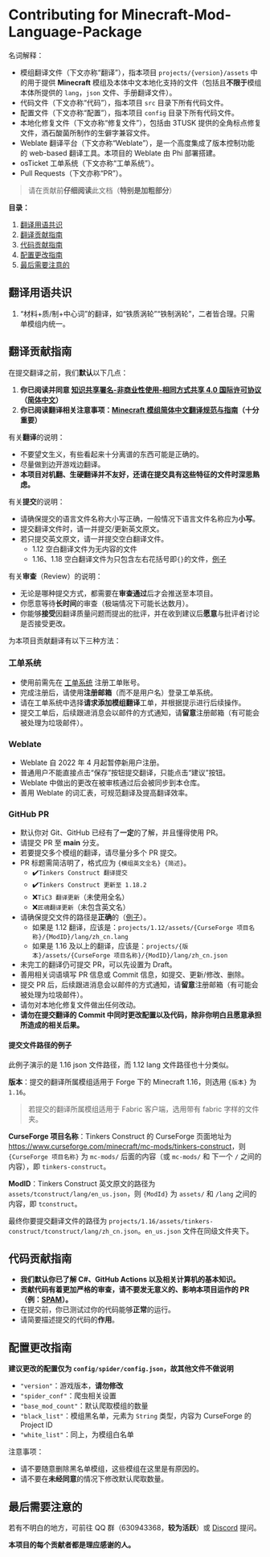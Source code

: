 # Contributing for Minecraft-Mod-Language-Package

名词解释：

- 模组翻译文件（下文亦称“翻译”），指本项目 `projects/{version}/assets` 中的用于提供 **Minecraft** 模组及本体中文本地化支持的文件（包括且**不限于**模组本体所提供的 `lang`，`json` 文件、手册翻译文件）。
- 代码文件（下文亦称“代码”），指本项目 `src` 目录下所有代码文件。
- 配置文件（下文亦称“配置”），指本项目 `config` 目录下所有代码文件。
- 本地化修复文件（下文亦称“修复文件”），包括由 3TUSK 提供的全角标点修复文件，酒石酸菌所制作的生僻字兼容文件。
- Weblate 翻译平台（下文亦称“Weblate”），是一个高度集成了版本控制功能的 web-based 翻译工具。本项目的 Weblate 由 Phi 部署搭建。
- osTicket 工单系统（下文亦称“工单系统”）。
- Pull Requests（下文亦称“PR”）。

> 请在贡献前**仔细阅读**此文档（**特别是加粗部分**）

**目录：**

1. [翻译用语共识](#翻译用语共识)
2. [翻译贡献指南](#翻译贡献指南)
3. [代码贡献指南](#代码贡献指南)
4. [配置更改指南](#配置更改指南)
5. [最后需要注意的](#最后需要注意的)

## 翻译用语共识

1. “材料+质/制+中心词”的翻译，如“铁质涡轮”“铁制涡轮”，二者皆合理。只需单模组内统一。

## 翻译贡献指南

在提交翻译之前，我们**默认**以下几点：

1. **你已阅读并同意 [知识共享署名-非商业性使用-相同方式共享 4.0 国际许可协议](https://creativecommons.org/licenses/by-nc-sa/4.0/)（[简体中文](https://creativecommons.org/licenses/by-nc-sa/4.0/deed.zh)）**
2. **你已阅读翻译相关注意事项：[Minecraft 模组简体中文翻译规范与指南](https://rules.cfpa.team/)（十分重要）**

有关**翻译**的说明：

- 不要望文生义，有些看起来十分离谱的东西可能是正确的。
- 尽量做到边开游戏边翻译。
- **本项目对机翻、生硬翻译并不友好，还请在提交具有这些特征的文件时深思熟虑。**

有关**提交**的说明：

- 请确保提交的语言文件名称大小写正确，一般情况下语言文件名称应为**小写**。
- 提交翻译文件时，请一并提交/更新英文原文。
- 若只提交英文原文，请一并提交空白翻译文件。
  - 1.12 空白翻译文件为无内容的文件
  - 1.16、1.18 空白翻译文件为只包含左右花括号即`{}`的文件，[例子](https://github.com/CFPAOrg/Minecraft-Mod-Language-Package/blob/50b4d47d320ac9b78192e9adec19bff0a4948d57/projects/1.16.1/assets/pams-harvestcraft-2-food-extended/pamhc2foodextended/zh_cn.json)

有关**审查**（Review）的说明：

- 无论是哪种提交方式，都需要在**审查通过**后才会推送至本项目。
- 你愿意等待**长时间**的审查（极端情况下可能长达数月）。
- 你能够**接受**因翻译质量问题而提出的批评，并在收到建议后**愿意**与批评者讨论是否接受更改。

为本项目贡献翻译有以下三种方法：

### 工单系统

- 使用前需先在 [工单系统][osTicket] 注册工单账号。
- 完成注册后，请使用**注册邮箱**（而不是用户名）登录工单系统。
- 请在工单系统中选择**请求添加模组翻译**工单，并根据提示进行后续操作。
- 提交工单后，后续跟进消息会以邮件的方式通知，请**留意**注册邮箱（有可能会被处理为垃圾邮件）。

### Weblate

- Weblate 自 2022 年 4 月起暂停新用户注册。
- 普通用户不能直接点击“保存”按钮提交翻译，只能点击“建议”按钮。
- Weblate 中做出的更改在被审核通过后会被同步到本仓库。
- 善用 Weblate 的词汇表，可规范翻译及提高翻译效率。

### GitHub PR

- 默认你对 Git、GitHub 已经有了**一定**的了解，并且懂得使用 PR。
- 请提交 PR 至 **main** 分支。
- 若要提交多个模组的翻译，请尽量分多个 PR 提交。
- PR 标题需简洁明了，格式应为 `{模组英文全名} {简述}`。
  - ✔️`Tinkers Construct 翻译提交`
  - ✔️`Tinkers Construct 更新至 1.18.2 `
  - ❌`TiC3 翻译更新`（未使用全名）
  - ❌`匠魂翻译更新`（未包含英文名）
- 请确保提交文件的路径是**正确**的（[例子](#提交文件路径的例子)）。
  - 如果是 1.12 翻译，应该是：`projects/1.12/assets/{CurseForge 项目名称}/{ModID}/lang/zh_cn.lang`
  - 如果是 1.16 及以上的翻译，应该是：`projects/{版本}/assets/{CurseForge 项目名称}/{ModID}/lang/zh_cn.json`
- 未完工的翻译仍可提交 PR，可以先设置为 Draft。
- 善用相关词语填写 PR 信息或 Commit 信息，如提交、更新/修改、删除。
- 提交 PR 后，后续跟进消息会以邮件的方式通知，请**留意**注册邮箱（有可能会被处理为垃圾邮件）。
- 请勿对本地化修复文件做出任何改动。
- **请勿在提交翻译的 Commit 中同时更改配置以及代码，除非你明白且愿意承担所造成的相关后果。**

#### 提交文件路径的例子

此例子演示的是 1.16 json 文件路径，而 1.12 lang 文件路径也十分类似。

**版本**：提交的翻译所属模组适用于 Forge 下的 Minecraft 1.16，则选用 `{版本}` 为 `1.16`。

> 若提交的翻译所属模组适用于 Fabric 客户端，选用带有 fabric 字样的文件夹。

**CurseForge 项目名称**：Tinkers Construct 的 CurseForge 页面地址为 <https://www.curseforge.com/minecraft/mc-mods/tinkers-construct>，则 `{CurseForge 项目名称}` 为 `mc-mods/` 后面的内容（或 `mc-mods/` 和 下一个 `/` 之间的内容），即 `tinkers-construct`。

**ModID**：Tinkers Construct 英文原文的路径为 `assets/tconstruct/lang/en_us.json`，则 `{ModId}` 为 `assets/` 和 `/lang` 之间的内容，即 `tconstruct`。

最终你要提交翻译文件的路径为 `projects/1.16/assets/tinkers-construct/tconstruct/lang/zh_cn.json`。`en_us.json` 文件在同级文件夹下。

## 代码贡献指南

- **我们默认你已了解 C#、GitHub Actions 以及相关计算机的基本知识。**
- **贡献代码有着更加严格的审查，请不要发无意义的、影响本项目运作的 PR（例：[SPAM](https://github.com/CFPAOrg/Minecraft-Mod-Language-Package/pull/840)）。**
- 在提交前，你已测试过你的代码能够**正常**的运行。
- 请简要描述提交的代码的**作用**。

## 配置更改指南

**建议更改的配置仅为 `config/spider/config.json`，故其他文件不做说明**

- `"version"`：游戏版本，**请勿修改**
- `"spider_conf"`：爬虫相关设置
- `"base_mod_count"`：默认爬取模组的数量
- `"black_list"`：模组黑名单，元素为 `String` 类型，内容为 CurseForge 的 Project ID
- `"white_list"`：同上，为模组白名单

注意事项：

- 请不要随意删除黑名单模组，这些模组在这里是有原因的。
- 请不要在**未经同意**的情况下修改默认爬取数量。

## 最后需要注意的

若有不明白的地方，可前往 QQ 群（630943368，**较为活跃**）或 [Discord](https://discord.com/invite/SGve5Fn) 提问。

**本项目的每个贡献者都是理应感谢的人。**

[osTicket]: <https://ticket.cyllive.cn>
